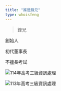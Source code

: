 ```yaml
---
title: "誰是鋒兄"
type: whoisfeng
---
```


> 鋒兄

創始人

初代董事長

不擅長考試

![114年高考三級資訊處理](/images/2025/09/18/lastTestResult2025.png)

![113年高考三級資訊處理](/images/2025/09/18/last2TestResult2024.png)

